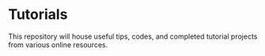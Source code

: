 # Tutorials
This repository will house useful tips, codes, and completed tutorial projects from various online resources. 

